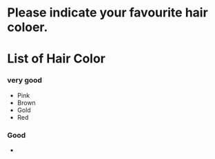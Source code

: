 # Please indicate your favourite hair coloer.

# List of Hair Color
### very good
- Pink
- Brown
- Gold
- Red

### Good 
-

